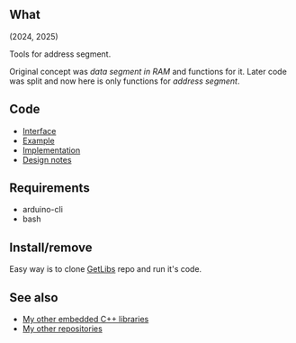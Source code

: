 ## What

(2024, 2025)

Tools for address segment.

Original concept was _data segment in RAM_ and functions for it.
Later code was split and now here is only functions for
_address segment_.


## Code

* [Interface][Interface]
* [Example][Example]
* [Implementation][Implementation]
* [Design notes][Design notes]


## Requirements

  * arduino-cli
  * bash


## Install/remove

Easy way is to clone [GetLibs][GetLibs] repo and run it's code.


## See also

* [My other embedded C++ libraries][Embedded]
* [My other repositories][Repos]


[Interface]: src/me_AddrsegTools.h
[Example]: examples/me_AddrsegTools/me_AddrsegTools.ino
[Implementation]: src/me_AddrsegTools.cpp
[Design notes]: extras/Design%20notes.txt

[GetLibs]: https://github.com/martin-eden/Embedded-Framework-GetLibs

[Embedded]: https://github.com/martin-eden/Embedded_Crafts/tree/master/Parts
[Repos]: https://github.com/martin-eden/contents
